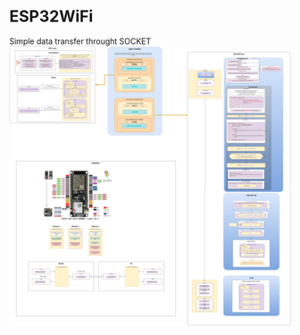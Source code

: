 # ESP32WiFi
Simple data transfer throught SOCKET
![preview](https://github.com/ORParga/ESP32WiFi//blob/master/esp32_WIFI_C.jpg?raw=true)
